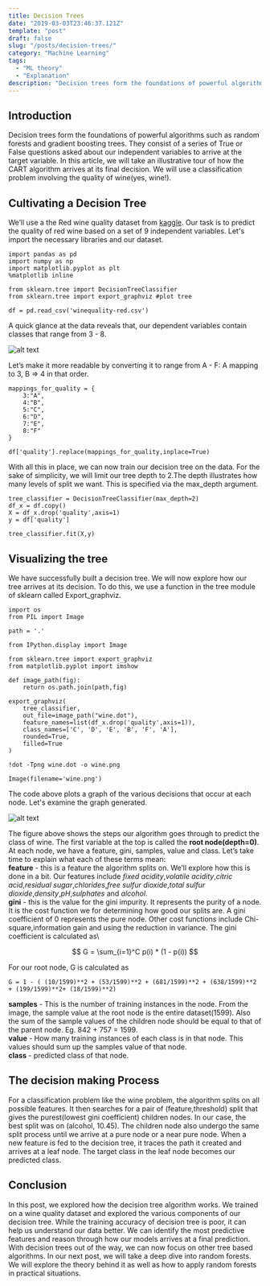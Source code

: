 ```yaml
---
title: Decision Trees
date: "2019-03-03T23:46:37.121Z"
template: "post"
draft: false
slug: "/posts/decision-trees/"
category: "Machine Learning"
tags:
  - "ML theory"
  - "Explanation"
description: "Decision trees form the foundations of powerful algorithms such as random forests and gradient boosting trees. They consist of a series of True or False questions asked about our independent variables to arrive at the target variable. In this article, we will take an illustrative tour of how the CART algorithm arrives at its final decision. We will use a classification problem involving the quality of wine(yes, wine!)."
---
```


## Introduction ##

Decision trees form the foundations of powerful algorithms such as random forests and gradient boosting trees. They consist of a series of True or False questions asked about our independent variables to arrive at the target variable. In this article, we will take an illustrative tour of how the CART algorithm arrives at its final decision. We will use a classification problem involving the quality of wine(yes, wine!).

## Cultivating a Decision Tree ##

We’ll use a the Red wine quality dataset from  [kaggle](https://www.kaggle.com/uciml/red-wine-quality-cortez-et-al-2009). Our task is to predict the quality of red wine based on a set of 9 independent variables. Let's import the necessary libraries and our dataset.
```
import pandas as pd
import numpy as np
import matplotlib.pyplot as plt
%matplotlib inline

from sklearn.tree import DecisionTreeClassifier
from sklearn.tree import export_graphviz #plot tree

df = pd.read_csv('winequality-red.csv')
```
A quick glance at the data reveals that, our dependent variables contain classes that range from 3 - 8.

![alt text](/media/wine-dataset.png "dataframe")

Let’s make it more readable by converting it to range from A - F: A mapping to 3, B => 4 in that order.
```
mappings_for_quality = {
    3:"A",
    4:"B",
    5:"C",
    6:"D",
    7:"E",
    8:"F"
}

df['quality'].replace(mappings_for_quality,inplace=True)
```
With all this in place, we can now train our decision tree on the data. For the sake of simplicity, we will limit our tree depth to 2.The depth illustrates how many levels of split we want. This is specified via the max_depth argument.

```
tree_classifier = DecisionTreeClassifier(max_depth=2)
df_x = df.copy()
X = df_x.drop('quality',axis=1)
y = df['quality']

tree_classifier.fit(X,y)
```

## Visualizing the tree ##

We have successfully built a decision tree. We will now explore how our tree arrives at its decision. To do this, we use  a function in the tree module of sklearn called Export_graphviz.
```
import os
from PIL import Image

path = '.'

from IPython.display import Image

from sklearn.tree import export_graphviz
from matplotlib.pyplot import imshow

def image_path(fig):
    return os.path.join(path,fig)

export_graphviz(
    tree_classifier,
    out_file=image_path("wine.dot"),
    feature_names=list(df_x.drop('quality',axis=1)),
    class_names=['C', 'D', 'E', 'B', 'F', 'A'],
    rounded=True,
    filled=True
)

!dot -Tpng wine.dot -o wine.png

Image(filename='wine.png')
```
The code above plots a graph of the various decisions that occur at each node. Let's examine the graph generated.

![alt text](/media/wine.png "decision tree graph")

The figure above shows the steps our algorithm goes through to predict the class of wine.
The first variable at the top is called the **root node(depth=0)**. At each node, we have a feature, gini, samples, value and class. Let’s take time to explain what each of these terms mean:\
**feature** - this is a feature the algorithm splits on. We’ll explore how this is done in a bit. Our features include *fixed acidity*,*volatile acidity*,*citric acid*,*residual sugar*,*chlorides*,*free sulfur dioxide*,*total sulfur dioxide*,*density*,*pH*,*sulphates* and *alcohol*.\
**gini** - this is the value for the gini impurity. It represents the purity of a node. It is the cost function we for determining how good our splits are. A gini coefficient of 0 represents the pure node. Other cost functions include Chi-square,information gain and using the reduction in variance. The gini coefficient is calculated as\

$$ G = \sum_{i=1}^C p(i) * (1 - p(i)) $$

For our root node, G is calculated as
```
G = 1 - ( (10/1599)**2 + (53/1599)**2 + (681/1599)**2 + (638/1599)**2 + (199/1599)**2+ (18/1599)**2)
```
**samples** - This is the number of training instances in the node. From the image, the sample value at the root node is the entire dataset(1599). Also the sum of the sample values of the children node should be equal to that of the parent node. Eg. 842 + 757 = 1599.\
**value** - How many training instances of each class is in that node. This values should sum up the samples value of that node.\
**class** - predicted class of that node.




## The decision making Process ##
For a classification problem like the wine problem, the algorithm splits on all possible features. It then searches for a pair of (feature,threshold) split that gives the purest(lowest gini coefficient) children nodes. In our case, the best split was on (alcohol, 10.45). The children node also undergo the same split process until we arrive at a pure node or a near pure node. When a new feature is fed to the decision tree, it traces the path it created and arrives at a leaf node. The target class in the leaf node becomes our predicted class. 

## Conclusion ##
In this post, we explored how the decision tree algorithm works. We trained on a wine quality dataset and explored the various components of our decision tree. While the training accuracy of decision tree is poor, it can help us understand our data better. We can identify the most predictive features and reason through how our models arrives at a final prediction. With decision trees out of the way, we can now focus on other tree based algorithms. In our next post, we will take a deep dive into random forests. We will explore the theory behind it as well as how to apply random forests in practical situations.